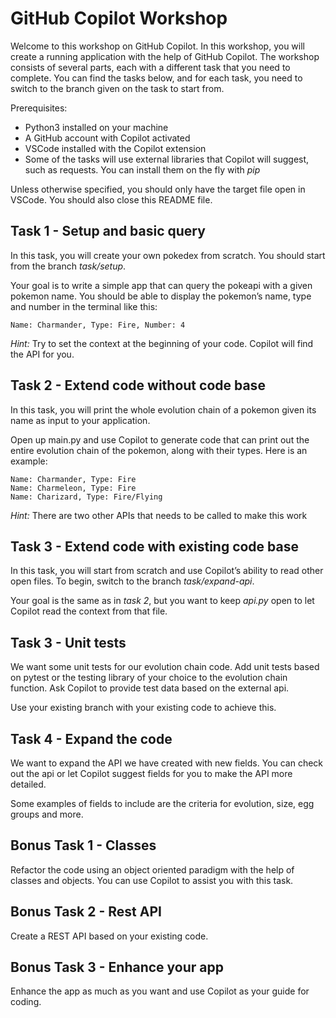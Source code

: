 # GitHub Copilot Workshop

Welcome to this workshop on GitHub Copilot. In this workshop, you will create a running application with the help of GitHub Copilot. The workshop consists of several parts, each with a different task that you need to complete. You can find the tasks below, and for each task, you need to switch to the branch given on the task to start from.

Prerequisites:

- Python3 installed on your machine
- A GitHub account with Copilot activated
- VSCode installed with the Copilot extension
- Some of the tasks will use external libraries that Copilot will suggest, such as requests. You can install them on the fly with _pip_

Unless otherwise specified, you should only have the target file open in VSCode. You should also close this README file.

## Task 1 - Setup and basic query

In this task, you will create your own pokedex from scratch. You should start from the branch *task/setup*.

Your goal is to write a simple app that can query the pokeapi with a given pokemon name. You should be able to display the pokemon’s name, type and number in the terminal like this:

```Name: Charmander, Type: Fire, Number: 4```

*Hint:* Try to set the context at the beginning of your code. Copilot will find the API for you.

## Task 2 - Extend code without code base

In this task, you will print the whole evolution chain of a pokemon given its name as input to your application.

Open up main.py and use Copilot to generate code that can print out the entire evolution chain of the pokemon, along with their types. Here is an example:

```
Name: Charmander, Type: Fire
Name: Charmeleon, Type: Fire
Name: Charizard, Type: Fire/Flying
```

*Hint:* There are two other APIs that needs to be called to make this work

## Task 3 - Extend code with existing code base

In this task, you will start from scratch and use Copilot’s ability to read other open files. To begin, switch to the branch *task/expand-api*.

Your goal is the same as in *task 2*, but you want to keep *api.py* open to let Copilot read the context from that file.

## Task 3 - Unit tests

We want some unit tests for our evolution chain code. Add unit tests based on pytest or the testing library of your choice to the evolution chain function. Ask Copilot to provide test data based on the external api.

Use your existing branch with your existing code to achieve this.

## Task 4 - Expand the code

We want to expand the API we have created with new fields. You can check out the api or let Copilot suggest fields for you to make the API more detailed.

Some examples of fields to include are the criteria for evolution, size, egg groups and more.

## Bonus Task 1 - Classes

Refactor the code using an object oriented paradigm with the help of classes and objects. You can use Copilot to assist you with this task.

## Bonus Task 2 - Rest API

Create a REST API based on your existing code.

## Bonus Task 3 - Enhance your app

Enhance the app as much as you want and use Copilot as your guide for coding.